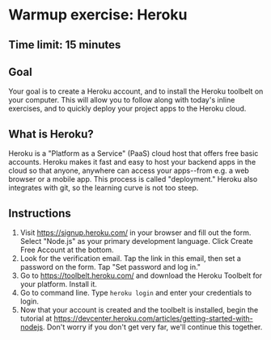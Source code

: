 # Warmup exercise: Heroku
## Time limit: 15 minutes

## Goal

Your goal is to create a Heroku account, and to install the Heroku toolbelt on
your computer. This will allow you to follow along with today's inline
exercises, and to quickly deploy your project apps to the Heroku cloud.

## What is Heroku?

Heroku is a "Platform as a Service" (PaaS) cloud host that offers free basic
accounts. Heroku makes it fast and easy to host your backend apps in the cloud
so that anyone, anywhere can access your apps--from e.g. a web browser or a
mobile app. This process is called "deployment." Heroku also integrates with
git, so the learning curve is not too steep.

## Instructions

1. Visit https://signup.heroku.com/ in your browser and fill out the form.
   Select "Node.js" as your primary development language. Click Create Free
   Account at the bottom.
1. Look for the verification email. Tap the link in this email, then set a
   password on the form. Tap "Set password and log in."
1. Go to https://toolbelt.heroku.com/ and download the Heroku Toolbelt for your
   platform. Install it.
1. Go to command line. Type `heroku login` and enter your credentials to
   login.
1. Now that your account is created and the toolbelt is installed, begin the
   tutorial at
   https://devcenter.heroku.com/articles/getting-started-with-nodejs. Don't
   worry if you don't get very far, we'll continue this together.
